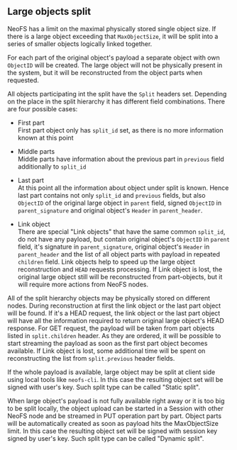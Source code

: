 ## Large objects split

NeoFS has a limit on the maximal physically stored single object size. If there
is a large object exceeding that `MaxObjectSize`, it will be split into a series
of smaller objects logically linked together.

For each part of the original object's payload a separate object with own
`ObjectID` will be created. The large object will not be physically present in
the system, but it will be reconstructed from the object parts when requested.

All objects participating int the split have the `Split` headers set. Depending
on the place in the split hierarchy it has different field combinations. There
are four possible cases:

* First part \
  First part object only has `split_id` set, as there is no more information
  known at this point

* Middle parts \
  Middle parts have information about the previous part in `previous` field
  additionally to `split_id`

* Last part \
  At this point all the information about object under split is known. Hence
  last part contains not only `split_id` and `previous` fields, but also
  `ObjectID` of the original large object in `parent` field, signed `ObjectID`
  in `parent_signature` and original object's `Header` in `parent_header`.

* Link object \
  There are special "Link objects" that have the same common `split_id`, do not
  have any payload, but contain original object's `ObjectID` in `parent` field,
  it's signature in `parent_signature`, original object's `Header` in
  `parent_header` and the list of all object parts with payload in repeated
  `children` field. Link objects help to speed up the large object
  reconstruction and `HEAD` requests processing. If Link object is lost, the
  original large object still will be reconstructed from part-objects, but it
  will require more actions from NeoFS nodes.

All of the split hierarchy objects may be physically stored on different nodes.
During reconstruction at first the link object or the last part object will be
found. If it's a HEAD request, the link object or the last part object will have
all the information required to return original large object's HEAD response.
For GET request, the payload will be taken from part objects listed in
`split.children` header. As they are ordered, it will be possible to start
streaming the payload as soon as the first part object becomes available. If Link
object is lost, some additional time will be spent on reconstructing the list
from `split.previous` header fields.

If the whole payload is available, large object may be split at client side
using local tools like `neofs-cli`. In this case the resulting object set will
be signed with user's key. Such split type can be called "Static split".

When large object's payload is not fully available right away or it is too big
to be split locally, the object upload can be started in a Session with other
NeoFS node and be streamed in PUT operation part by part. Object parts will be
automatically created as soon as payload hits the MaxObjectSize limit. In this
case the resulting object set will be signed with session key signed by user's
key. Such split type can be called "Dynamic split".
